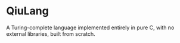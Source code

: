 # QiuLang
A Turing-complete language implemented entirely in pure C, with no external libraries, built from scratch.


